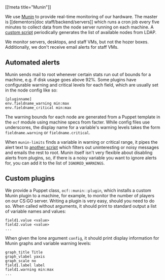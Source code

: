 [[!meta title="Munin"]]

We use [Munin](http://munin.ocf.berkeley.edu) to provide real-time monitoring
of our hardware. The master is [[dementors|doc staff/backend/servers]] which
runs a cron job every five minutes to collect data from the node server running
on each machine. A [custom script][gen-munin-nodes] periodically generates the
list of available nodes from LDAP.

We monitor servers, desktops, and staff VMs, but not the hozer boxes.
Additionally, we don't receive email alerts for staff VMs.

## Automated alerts

Munin sends mail to root whenever certain stats run out of bounds for a
machine, e.g. if disk usage goes above 92%. Some plugins have configurable
warning and critical levels for each field, which are usually set in
the node config like so:

```text
[pluginname]
env.fieldname_warning min:max
env.fieldname_critical min:max
```

The warning bounds for each node are generated from a Puppet template in the
`ocf` module using machine specs from facter. While config files use
underscores, the display name for a variable's warning levels takes the form
`fieldname.warning` or `fieldname.critical`.

When `munin-limits` finds a variable in warning or critical range, it pipes the
alert text to [another script][mail-munin-alert] which filters out
uninteresting or noisy messages and emails the rest to root. Munin itself isn't
very flexible about disabling alerts from plugins, so, if there is a noisy
variable you want to ignore alerts for, you can add it to the list of
`IGNORED_WARNINGS`.

## Custom plugins

We provide a Puppet class, `ocf::munin::plugin`, which installs a custom Munin
plugin to a machine, for example, to monitor the number of players on our CS:GO
server. Writing a plugin is very easy, should you need to do so. When called
without arguments, it should print to standard output a list of variable names
and values:

```text
field1.value <value>
field2.value <value>
...
```

When given the lone argument `config`, it should print display information for
Munin graphs and variable warning levels:

```text
graph_title Title
graph_vlabel yaxis
graph_scale no
field1.label label
field1.warning min:max
...
```

[gen-munin-nodes]: https://github.com/ocf/puppet/blob/master/modules/ocf_stats/files/munin/gen-munin-nodes
[mail-munin-alert]: https://github.com/ocf/puppet/blob/master/modules/ocf_stats/files/munin/mail-munin-alert
[ocf_munin_plugin]: https://github.com/ocf/puppet/blob/master/modules/ocf/manifests/munin/plugin.pp
